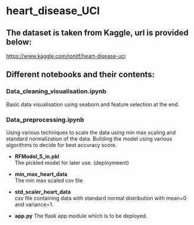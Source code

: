 # heart_disease_UCI

## The dataset is taken from Kaggle, url is provided below:
https://www.kaggle.com/ronitf/heart-disease-uci

## Different notebooks and their contents:
### Data_cleaning_visualisation.ipynb
Basic data visualisation using seaborn and feature selection at the end.

### Data_preprocessing.ipynb
Using various techniques to scale the data using min max scaling and standard normalization of the data. Building the model using various algorithms to decide for best accuracy score.

* **RFModel_5_in.pkl**  
The pickled model for later use. (deploymeent)

* **min_max_heart_data**  
The min max scaled csv file

* **std_scaler_heart_data**  
csv file containing data with standard normal distribution with mean=0 and variance=1.

* **app.py**
The flask app module which is to be deployed.

